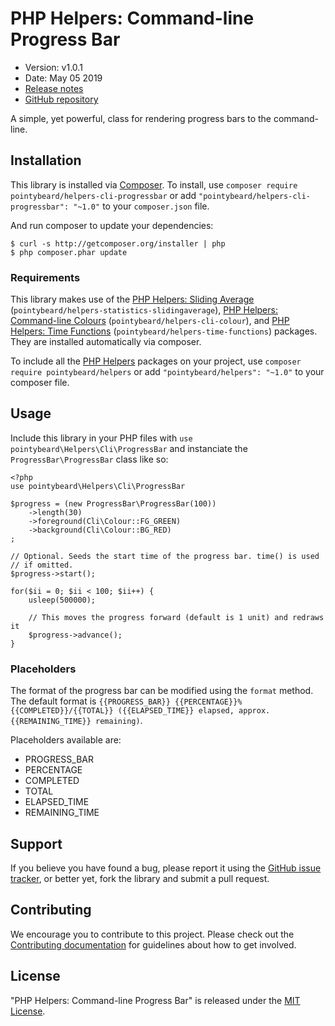 # PHP Helpers: Command-line Progress Bar

-   Version: v1.0.1
-   Date: May 05 2019
-   [Release notes](https://github.com/pointybeard/helpers-cli-progressbar/blob/master/CHANGELOG.md)
-   [GitHub repository](https://github.com/pointybeard/helpers-cli-progressbar)

A simple, yet powerful, class for rendering progress bars to the command-line.

## Installation

This library is installed via [Composer](http://getcomposer.org/). To install, use `composer require pointybeard/helpers-cli-progressbar` or add `"pointybeard/helpers-cli-progressbar": "~1.0"` to your `composer.json` file.

And run composer to update your dependencies:

    $ curl -s http://getcomposer.org/installer | php
    $ php composer.phar update

### Requirements

This library makes use of the [PHP Helpers: Sliding Average](https://github.com/pointybeard/helpers-statistics-slidingaverage) (`pointybeard/helpers-statistics-slidingaverage`), [PHP Helpers: Command-line Colours](https://github.com/pointybeard/helpers-cli-colour) (`pointybeard/helpers-cli-colour`), and [PHP Helpers: Time Functions](https://github.com/pointybeard/helpers-time-functions) (`pointybeard/helpers-time-functions`) packages. They are installed automatically via composer.

To include all the [PHP Helpers](https://github.com/pointybeard/helpers) packages on your project, use `composer require pointybeard/helpers` or add `"pointybeard/helpers": "~1.0"` to your composer file.

## Usage

Include this library in your PHP files with `use pointybeard\Helpers\Cli\ProgressBar` and instanciate the `ProgressBar\ProgressBar` class like so:

    <?php
    use pointybeard\Helpers\Cli\ProgressBar

    $progress = (new ProgressBar\ProgressBar(100))
        ->length(30)
        ->foreground(Cli\Colour::FG_GREEN)
        ->background(Cli\Colour::BG_RED)
    ;

    // Optional. Seeds the start time of the progress bar. time() is used
    // if omitted.
    $progress->start();

    for($ii = 0; $ii < 100; $ii++) {
        usleep(500000);

        // This moves the progress forward (default is 1 unit) and redraws it
        $progress->advance();
    }

### Placeholders

The format of the progress bar can be modified using the `format` method. The default format is `{{PROGRESS_BAR}} {{PERCENTAGE}}% {{COMPLETED}}/{{TOTAL}} ({{ELAPSED_TIME}} elapsed, approx. {{REMAINING_TIME}} remaining)`.

Placeholders available are:

-   PROGRESS_BAR
-   PERCENTAGE
-   COMPLETED
-   TOTAL
-   ELAPSED_TIME
-   REMAINING_TIME

## Support

If you believe you have found a bug, please report it using the [GitHub issue tracker](https://github.com/pointybeard/helpers-cli-progressbar/issues),
or better yet, fork the library and submit a pull request.

## Contributing

We encourage you to contribute to this project. Please check out the [Contributing documentation](https://github.com/pointybeard/helpers-cli-progressbar/blob/master/CONTRIBUTING.md) for guidelines about how to get involved.

## License

"PHP Helpers: Command-line Progress Bar" is released under the [MIT License](http://www.opensource.org/licenses/MIT).
